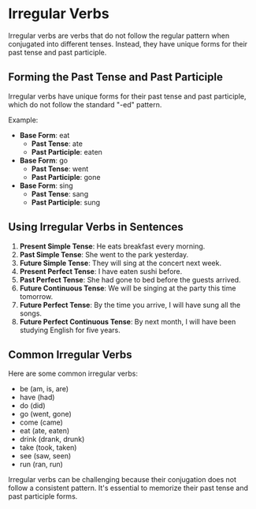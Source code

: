 # Irregular Verbs

Irregular verbs are verbs that do not follow the regular pattern when conjugated into different tenses. Instead, they have unique forms for their past tense and past participle.

## Forming the Past Tense and Past Participle

Irregular verbs have unique forms for their past tense and past participle, which do not follow the standard "-ed" pattern.

Example:

- **Base Form**: eat
  - **Past Tense**: ate
  - **Past Participle**: eaten
- **Base Form**: go
  - **Past Tense**: went
  - **Past Participle**: gone
- **Base Form**: sing
  - **Past Tense**: sang
  - **Past Participle**: sung

## Using Irregular Verbs in Sentences

1. **Present Simple Tense**: He eats breakfast every morning.
2. **Past Simple Tense**: She went to the park yesterday.
3. **Future Simple Tense**: They will sing at the concert next week.
4. **Present Perfect Tense**: I have eaten sushi before.
5. **Past Perfect Tense**: She had gone to bed before the guests arrived.
6. **Future Continuous Tense**: We will be singing at the party this time tomorrow.
7. **Future Perfect Tense**: By the time you arrive, I will have sung all the songs.
8. **Future Perfect Continuous Tense**: By next month, I will have been studying English for five years.

## Common Irregular Verbs

Here are some common irregular verbs:

- be (am, is, are)
- have (had)
- do (did)
- go (went, gone)
- come (came)
- eat (ate, eaten)
- drink (drank, drunk)
- take (took, taken)
- see (saw, seen)
- run (ran, run)

Irregular verbs can be challenging because their conjugation does not follow a consistent pattern. It's essential to memorize their past tense and past participle forms.
